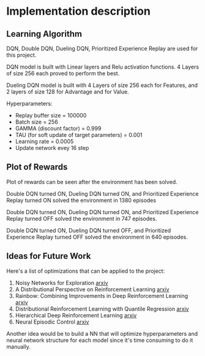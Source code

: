 # Implementation description

## Learning Algorithm

DQN, Double DQN, Dueling DQN, Prioritized Experience Replay are used for this project.

DQN model is built with Linear layers and Relu activation functions. 4 Layers of size 256 each proved to perform the best.

Dueling DQN model is built with 4 Layers of size 256 each for Features, and 2 layers of size 128 for Advantage and for Value.

Hyperparameters:
* Replay buffer size = 100000
* Batch size = 256
* GAMMA (discount factor) = 0.999
* TAU (for soft update of target parameters) = 0.001
* Learning rate = 0.0005
* Update network evey 16 step

## Plot of Rewards
Plot of rewards can be seen after the environment has been solved.

Double DQN turned ON, Dueling DQN turned ON, and Prioritized Experience Replay turned ON solved the environment in 1380 episodes

Double DQN turned ON, Dueling DQN turned ON, and Prioritized Experience Replay turned OFF solved the environment in 747 episodes.

Double DQN turned ON, Dueling DQN turned OFF, and Prioritized Experience Replay turned OFF solved the environment in 640 episodes.

## Ideas for Future Work
Here's a list of optimizations that can be applied to the project:
1. Noisy Networks for Exploration [arxiv](https://arxiv.org/abs/1706.10295)
2. A Distributional Perspective on Reinforcement Learning [arxiv](https://arxiv.org/pdf/1707.06887.pdf)
3. Rainbow: Combining Improvements in Deep Reinforcement Learning [arxiv](https://arxiv.org/abs/1710.02298)
4. Distributional Reinforcement Learning with Quantile Regression [arxiv](https://arxiv.org/pdf/1710.10044.pdf)
5. Hierarchical Deep Reinforcement Learning [arxiv](https://arxiv.org/abs/1604.06057)
6. Neural Episodic Control [arxiv](https://arxiv.org/pdf/1703.01988.pdf)

Another idea would be to build a NN that will optimize hyperparameters and neural network structure for each model since it's time consuming to do it manually.
